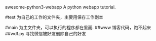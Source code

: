 awesome-python3-webapp
A python webapp tutorial.


#test 为自己的工作的文件夹，主要用保存工作副本

#main 为主文件夹，可以执行的程序都在里面.
##www 博客代码，跑不起来
##wdf.py 寻找微信被好友删除自己的好友